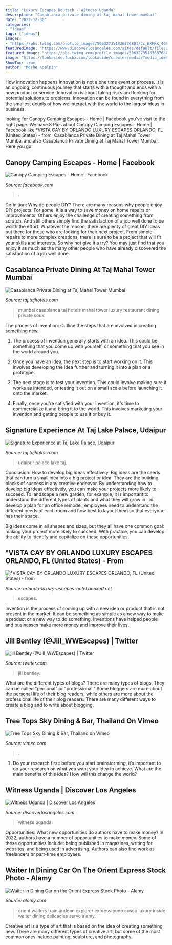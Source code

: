 ```yaml
---
title: "Luxury Escapes Deutsch - Witness Uganda"
description: "Casablanca private dining at taj mahal tower mumbai"
date: "2022-12-30"
categories:
- "ideas"
tags: ["ideas"]
images:
- "https://pbs.twimg.com/profile_images/596327351836876801/Cc_EXMKK_400x400.jpg"
featuredImage: "https://www.discoverlosangeles.com/sites/default/files/styles/hero/public/media/events/023_witness.jpg?itok=c5ZoxwmD"
featured_image: "https://pbs.twimg.com/profile_images/596327351836876801/Cc_EXMKK_400x400.jpg"
image: "https://lookaside.fbsbx.com/lookaside/crawler/media/?media_id=4099767736745873"
ShowToc: true
author: "Moshe Koelpin"
---
```



How innovation happens
Innovation is not a one time event or process. It is an ongoing, continuous journey that starts with a thought and ends with a new product or service. Innovation is about taking risks and looking for potential solutions to problems. Innovation can be found in everything from the smallest details of how we interact with the world to the largest ideas in business.

	

		
looking for Canopy Camping Escapes - Home | Facebook you've visit to the right page. We have 8 Pics about Canopy Camping Escapes - Home | Facebook like °VISTA CAY BY ORLANDO LUXURY ESCAPES ORLANDO, FL (United States) - from, Casablanca Private Dining at Taj Mahal Tower Mumbai and also Casablanca Private Dining at Taj Mahal Tower Mumbai. Here you go:
		
    
## Canopy Camping Escapes - Home | Facebook

<img loading=lazy src="https://lookaside.fbsbx.com/lookaside/crawler/media/?media_id=4099767736745873" onerror="this.onerror=null;this.src='https://tse2.mm.bing.net/th?id=OIP.husXCgcDAHGTDa7ABOxAMQHaE8&amp;pid=15.1';" alt="Canopy Camping Escapes - Home | Facebook">

_Source: facebook.com_

>. 

	

Definition: Why do people DIY?
There are many reasons why people enjoy DIY projects. For some, it is a way to save money on home repairs or improvements. Others enjoy the challenge of creating something from scratch. And still others simply find the satisfaction of a job well done to be worth the effort.
Whatever the reason, there are plenty of great DIY ideas out there for those who are looking for their next project. From simple repairs to more complex creations, there is sure to be a project that will fit your skills and interests. So why not give it a try? You may just find that you enjoy it as much as the many other people who have already discovered the satisfaction of a job well done.

    
## Casablanca Private Dining At Taj Mahal Tower Mumbai

<img loading=lazy src="http://taj.tajhotels.com/content/dam/luxury/hotels/taj-mahal-tower-mumbai/4x3/Casablanca-Private-Dining-at-Souk.jpg" onerror="this.onerror=null;this.src='https://tse3.mm.bing.net/th?id=OIP.razIcQx30CnXXPx_FyK_lAHaFj&amp;pid=15.1';" alt="Casablanca Private Dining at Taj Mahal Tower Mumbai">

_Source: taj.tajhotels.com_

>mumbai casablanca taj hotels mahal tower luxury restaurant dining private souk. 

	

The process of invention: Outline the steps that are involved in creating something new.
1. The process of invention generally starts with an idea. This could be something that you come up with yourself, or something that you see in the world around you.
2. Once you have an idea, the next step is to start working on it. This involves developing the idea further and turning it into a plan or a prototype.

3. The next stage is to test your invention. This could involve making sure it works as intended, or testing it out on a small scale before launching it onto the market.

4. Finally, once you're satisfied with your invention, it's time to commercialize it and bring it to the world. This involves marketing your invention and getting people to use it or buy it.

    
## Signature Experience At Taj Lake Palace, Udaipur

<img loading=lazy src="http://taj.tajhotels.com/content/dam/luxury/hotels/Taj_Lake_Palace_Udaipur/images/4x3/AAG_27642318-H1-H0KNKL1K-Master.jpg" onerror="this.onerror=null;this.src='https://tse1.mm.bing.net/th?id=OIP.9yza3y0nCzZjqPn43wJC4QHaFj&amp;pid=15.1';" alt="Signature Experience at Taj Lake Palace, Udaipur">

_Source: taj.tajhotels.com_

>udaipur palace lake taj. 

	

Conclusion: How to develop big ideas effectively.
Big ideas are the seeds that can turn a small idea into a big project or idea. They are the building blocks of success in any creative endeavor. By understanding how to develop big ideas effectively, you can make your projects more likely to succeed. 
To landscape a new garden, for example, it is important to understand the different types of plants and what they will grow in. To develop a plan for an office remodel, employees need to understand the different needs of each room and how best to layout them so that everyone has their space. 

 Big ideas come in all shapes and sizes, but they all have one common goal: making your project more likely to succeed. With practice, you can develop the ability to identify and capitalize on these opportunities.

    
## °VISTA CAY BY ORLANDO LUXURY ESCAPES ORLANDO, FL (United States) - From

<img loading=lazy src="https://p.bookcdn.com/data/Photos/Big/6785/678513/678513669/Vista-Cay-By-Orlando-Luxury-Escapes-photos-Exterior.JPEG" onerror="this.onerror=null;this.src='https://tse4.mm.bing.net/th?id=OIP.lMiqeLtx9cq9HmLKDO5abAHaEK&amp;pid=15.1';" alt="°VISTA CAY BY ORLANDO LUXURY ESCAPES ORLANDO, FL (United States) - from">

_Source: orlando-luxury-escapes-hotel.booked.net_

>escapes. 

	

Invention is the process of coming up with a new idea or product that is not present in the market. It can be something as simple as a new way to make a product or a new way to do something. Inventions have helped people and businesses make more money and improve their lives.

    
## Jill Bentley (@Jill_WWEscapes) | Twitter

<img loading=lazy src="https://pbs.twimg.com/profile_images/596327351836876801/Cc_EXMKK_400x400.jpg" onerror="this.onerror=null;this.src='https://tse4.mm.bing.net/th?id=OIP.CS1NfgWmiifwaSMA4wFuKgAAAA&amp;pid=15.1';" alt="jill Bentley (@Jill_WWEscapes) | Twitter">

_Source: twitter.com_

>jill bentley. 

	

What are the different types of blogs?
There are many types of blogs. They can be called "personal" or "professional." Some bloggers are more about the personal life of their blog readers, while others are more about the professional life of their blog readers. There are many different ways to create a blog and to write about blogging.

    
## Tree Tops Sky Dining &amp; Bar, Thailand On Vimeo

<img loading=lazy src="https://i.vimeocdn.com/video/625492887_1280x720.jpg" onerror="this.onerror=null;this.src='https://tse2.mm.bing.net/th?id=OIP.Yy922XOyZOgjQNosnczhJAHaEK&amp;pid=15.1';" alt="Tree Tops Sky Dining &amp; Bar, Thailand on Vimeo">

_Source: vimeo.com_

>. 

	

1. Do your research first: before you start brainstorming, it’s important to do your research on what you want your idea to achieve. What are the main benefits of this idea? How will this change the world?

    
## Witness Uganda | Discover Los Angeles

<img loading=lazy src="https://www.discoverlosangeles.com/sites/default/files/styles/hero/public/media/events/023_witness.jpg?itok=c5ZoxwmD" onerror="this.onerror=null;this.src='https://tse3.mm.bing.net/th?id=OIP.BZ3pOyxzyOem30qnCZsgIwHaFj&amp;pid=15.1';" alt="Witness Uganda | Discover Los Angeles">

_Source: discoverlosangeles.com_

>witness uganda. 

	

Opportunities: What new opportunities do authors have to make money?
In 2022, authors have a number of opportunities to make money. Some of these opportunities include: being published in magazines, writing for websites, and being used in advertising. Authors can also find work as freelancers or part-time employees.

    
## Waiter In Dining Car On The Orient Express Stock Photo - Alamy

<img loading=lazy src="https://l450v.alamy.com/450v/e8wh0p/andean-explorer-luxury-train-from-cusco-to-puno-train-inside-the-waiters-e8wh0p.jpg" onerror="this.onerror=null;this.src='https://tse4.mm.bing.net/th?id=OIP.h9lg2anDHtvNR9phXTY88QAAAA&amp;pid=15.1';" alt="Waiter in Dining Car on the Orient Express Stock Photo - Alamy">

_Source: alamy.com_

>orient waiters train andean explorer express puno cusco luxury inside waiter dining delicacies serve alamy. 

	

Creative art is a type of art that is based on the idea of creating something new. There are many different types of creative art, but some of the most common ones include painting, sculpture, and photography.

